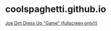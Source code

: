 # coolspaghetti.github.io

[Joe Dirt Dress Up "Game" (fullscreen only!!)](https://coolspaghetti.github.io/dirt/)
